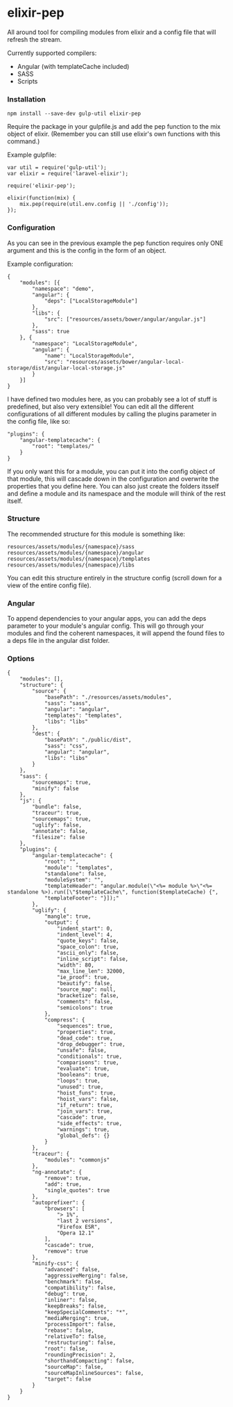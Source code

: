 # elixir-pep

All around tool for compiling modules from elixir and a config file that will refresh the stream.

Currently supported compilers:
- Angular (with templateCache included)
- SASS
- Scripts

### Installation

```npm install --save-dev gulp-util elixir-pep```

Require the package in your gulpfile.js and add the pep function to the mix object of elixir. (Remember you can still use elixir's own functions with this command.)

Example gulpfile:
```
var util = require('gulp-util');
var elixir = require('laravel-elixir');

require('elixir-pep');

elixir(function(mix) {
	mix.pep(require(util.env.config || './config'));
});
```

### Configuration

As you can see in the previous example the pep function requires only ONE argument and this is the config in the form of an object.

Example configuration:

```
{
	"modules": [{
		"namespace": "demo",
		"angular": {
			"deps": ["LocalStorageModule"]
		},
		"libs": {
			"src": ["resources/assets/bower/angular/angular.js"]
		},
		"sass": true
	}, {
		"namespace": "LocalStorageModule",
		"angular": {
			"name": "LocalStorageModule",
			"src": "resources/assets/bower/angular-local-storage/dist/angular-local-storage.js"
		}
	}]
}
```

I have defined two modules here, as you can probably see a lot of stuff is predefined, but also very extensible!
You can edit all the different configurations of all different modules by calling the plugins parameter in the config file, like so:

```
"plugins": {
	"angular-templatecache": {
		"root": "templates/"
	}
}
```

If you only want this for a module, you can put it into the config object of that module, this will cascade down in the configuration and overwrite the properties that you define here.
You can also just create the folders itsself and define a module and its namespace and the module will think of the rest itself.

### Structure

The recommended structure for this module is something like:

```
resources/assets/modules/{namespace}/sass
resources/assets/modules/{namespace}/angular
resources/assets/modules/{namespace}/templates
resources/assets/modules/{namespace}/libs
```

You can edit this structure entirely in the structure config (scroll down for a view of the entire config file).

### Angular

To append dependencies to your angular apps, you can add the deps parameter to your module's angular config. This will go through your modules and find the coherent namespaces, it will append the found files to a deps file in the angular dist folder.

### Options

```
{
	"modules": [],
	"structure": {
		"source": {
			"basePath": "./resources/assets/modules",
			"sass": "sass",
			"angular": "angular",
			"templates": "templates",
			"libs": "libs"
		},
		"dest": {
			"basePath": "./public/dist",
			"sass": "css",
			"angular": "angular",
			"libs": "libs"
		}
	},
	"sass": {
		"sourcemaps": true,
		"minify": false
	},
	"js": {
		"bundle": false,
		"traceur": true,
		"sourcemaps": true,
		"uglify": false,
		"annotate": false,
		"filesize": false
	},
	"plugins": {
		"angular-templatecache": {
			"root": "",
			"module": "templates",
			"standalone": false,
			"moduleSystem": "",
			"templateHeader": "angular.module(\"<%= module %>\"<%= standalone %>).run([\"$templateCache\", function($templateCache) {",
			"templateFooter": "}]);"
		},
		"uglify": {
			"mangle": true,
			"output": {
				"indent_start": 0,
				"indent_level": 4,
				"quote_keys": false,
				"space_colon": true,
				"ascii_only": false,
				"inline_script": false,
				"width": 80,
				"max_line_len": 32000,
				"ie_proof": true,
				"beautify": false,
				"source_map": null,
				"bracketize": false,
				"comments": false,
				"semicolons": true
			},
			"compress": {
				"sequences": true,
				"properties": true,
				"dead_code": true,
				"drop_debugger": true,
				"unsafe": false,
				"conditionals": true,
				"comparisons": true,
				"evaluate": true,
				"booleans": true,
				"loops": true,
				"unused": true,
				"hoist_funs": true,
				"hoist_vars": false,
				"if_return": true,
				"join_vars": true,
				"cascade": true,
				"side_effects": true,
				"warnings": true,
				"global_defs": {}
			}
		},
		"traceur": {
			"modules": "commonjs"
		},
		"ng-annotate": {
			"remove": true,
			"add": true,
			"single_quotes": true
		},
		"autoprefixer": {
			"browsers": [
				"> 1%",
				"last 2 versions",
				"Firefox ESR",
				"Opera 12.1"
			],
			"cascade": true,
			"remove": true
		},
		"minify-css": {
			"advanced": false,
			"aggressiveMerging": false,
			"benchmark": false,
			"compatibility": false,
			"debug": true,
			"inliner": false,
			"keepBreaks": false,
			"keepSpecialComments": "*",
			"mediaMerging": true,
			"processImport": false,
			"rebase": false,
			"relativeTo": false,
			"restructuring": false,
			"root": false,
			"roundingPrecision": 2,
			"shorthandCompacting": false,
			"sourceMap": false,
			"sourceMapInlineSources": false,
			"target": false
		}
	}
}
```